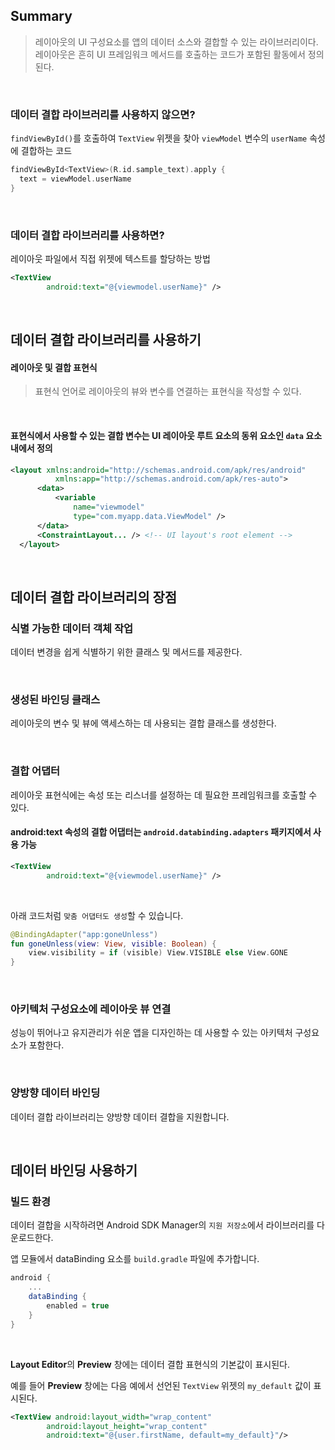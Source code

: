 ## Summary
> 레이아웃의 UI 구성요소를 앱의 데이터 소스와 결합할 수 있는 라이브러리이다. <br>
> 레이아웃은 흔히 UI 프레임워크 메서드를 호출하는 코드가 포함된 활동에서 정의된다.

<br>

### 데이터 결합 라이브러리를 사용하지 않으면? 
```findViewById()```를 호출하여 ```TextView``` 위젯을 찾아 ```viewModel``` 변수의 ```userName``` 속성에 결합하는 코드

```kotlin
findViewById<TextView>(R.id.sample_text).apply {
  text = viewModel.userName
}
```

<br>

### 데이터 결합 라이브러리를 사용하면? 
레이아웃 파일에서 직접 위젯에 텍스트를 할당하는 방법
```xml
<TextView
        android:text="@{viewmodel.userName}" />
```

<br>

## 데이터 결합 라이브러리를 사용하기
#### 레이아웃 및 결합 표현식
> 표현식 언어로 레이아웃의 뷰와 변수를 연결하는 표현식을 작성할 수 있다.

<br>

#### 표현식에서 사용할 수 있는 결합 변수는 UI 레이아웃 루트 요소의 동위 요소인 ```data``` 요소 내에서 정의

```xml
<layout xmlns:android="http://schemas.android.com/apk/res/android"
          xmlns:app="http://schemas.android.com/apk/res-auto">
      <data>
          <variable
              name="viewmodel"
              type="com.myapp.data.ViewModel" />
      </data>
      <ConstraintLayout... /> <!-- UI layout's root element -->
  </layout>
```

<br>

## 데이터 결합 라이브러리의 장점

### 식별 가능한 데이터 객체 작업
데이터 변경을 쉽게 식별하기 위한 클래스 및 메서드를 제공한다.

<br>

### 생성된 바인딩 클래스
레이아웃의 변수 및 뷰에 액세스하는 데 사용되는 결합 클래스를 생성한다.

<br>

### 결합 어댑터
레이아웃 표현식에는 속성 또는 리스너를 설정하는 데 필요한 프레임워크를 호출할 수 있다.

#### android:text 속성의 결합 어댑터는 ```android.databinding.adapters``` 패키지에서 사용 가능

```xml
<TextView
        android:text="@{viewmodel.userName}" />
```

<br>

아래 코드처럼 ```맞춤 어댑터도 생성```할 수 있습니다.

```kotlin
@BindingAdapter("app:goneUnless")
fun goneUnless(view: View, visible: Boolean) {
    view.visibility = if (visible) View.VISIBLE else View.GONE
}
```

<br>

### 아키텍처 구성요소에 레이아웃 뷰 연결
성능이 뛰어나고 유지관리가 쉬운 앱을 디자인하는 데 사용할 수 있는 아키텍처 구성요소가 포함한다.

<br>

### 양방향 데이터 바인딩
데이터 결합 라이브러리는 양방향 데이터 결합을 지원합니다.

<br>

## 데이터 바인딩 사용하기

### 빌드 환경
데이터 결합을 시작하려면 Android SDK Manager의 ```지원 저장소```에서 라이브러리를 다운로드한다.

앱 모듈에서 dataBinding 요소를 ```build.gradle``` 파일에 추가합니다.

```gradle
android {
    ...
    dataBinding {
        enabled = true
    }
}
```

<br>

<strong>Layout Editor</strong>의 <strong>Preview</strong> 창에는 데이터 결합 표현식의 기본값이 표시된다.

예를 들어 <strong>Preview</strong> 창에는 다음 예에서 선언된 ```TextView``` 위젯의 ```my_default``` 값이 표시된다.

```xml
<TextView android:layout_width="wrap_content"
        android:layout_height="wrap_content"
        android:text="@{user.firstName, default=my_default}"/>
```
